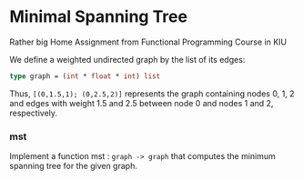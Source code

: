 # Minimal Spanning Tree
Rather big Home Assignment from Functional Programming Course in KIU

<p>We define a weighted undirected graph by the list of its edges:</p>  

```ocaml
type graph = (int * float * int) list
```
<p>Thus, <code>[(0,1.5,1); (0,2.5,2)]</code> represents the graph containing nodes 0, 1, 2 and edges
with weight 1.5 and 2.5 between node 0 and nodes 1 and 2, respectively.</p>  

### mst
Implement a function mst : <code>graph -> graph</code> that computes the minimum spanning tree for the given graph.

